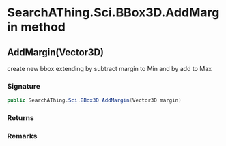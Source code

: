 # SearchAThing.Sci.BBox3D.AddMargin method
## AddMargin(Vector3D)
create new bbox extending by subtract margin to Min and by add to Max

### Signature
```csharp
public SearchAThing.Sci.BBox3D AddMargin(Vector3D margin)
```
### Returns

### Remarks

